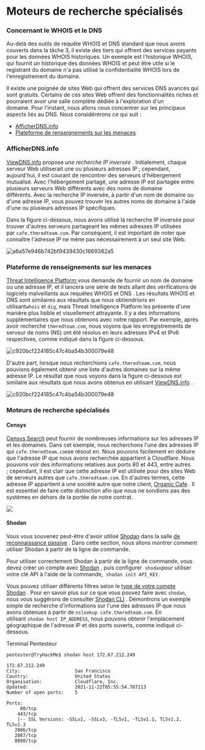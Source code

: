 Moteurs de recherche spécialisés
=======================



### Concernant le WHOIS et le DNS

Au-delà des outils de requête WHOIS et DNS standard que nous avons couverts dans la tâche 3, il existe des tiers qui offrent des services payants pour les données WHOIS historiques. Un exemple est l'historique WHOIS, qui fournit un historique des données WHOIS et peut être utile si le registrant du domaine n'a pas utilisé la confidentialité WHOIS lors de l'enregistrement du domaine.

Il existe une poignée de sites Web qui offrent des services DNS avancés qui sont gratuits. Certains de ces sites Web offrent des fonctionnalités riches et pourraient avoir une salle complète dédiée à l'exploration d'un domaine. Pour l'instant, nous allons nous concentrer sur les principaux aspects liés au DNS. Nous considérerons ce qui suit :

-   [AfficherDNS.info](https://viewdns.info/)
-   [Plateforme de renseignements sur les menaces](https://threatintelligenceplatform.com/)

### AfficherDNS.info

[ViewDNS.info](https://viewdns.info/) propose *une recherche IP inversée* . Initialement, chaque serveur Web utiliserait une ou plusieurs adresses IP ; cependant, aujourd'hui, il est courant de rencontrer des serveurs d'hébergement mutualisé. Avec l'hébergement partagé, une adresse IP est partagée entre plusieurs serveurs Web différents avec des noms de domaine différents. Avec la recherche IP inversée, à partir d'un nom de domaine ou d'une adresse IP, vous pouvez trouver les autres noms de domaine à l'aide d'une ou plusieurs adresses IP spécifiques.

Dans la figure ci-dessous, nous avons utilisé la recherche IP inversée pour trouver d'autres serveurs partageant les mêmes adresses IP utilisées par `cafe.thmredteam.com`. Par conséquent, il est important de noter que connaître l'adresse IP ne mène pas nécessairement à un seul site Web.

![a6a57e946b742bf9439430c1669382a5](https://github.com/dsgsec/Red-Team/assets/82456829/ff21e174-f518-4e79-9952-9a73da0fd366)

### Plateforme de renseignements sur les menaces

[Threat Intelligence Platform ](https://threatintelligenceplatform.com/)vous demande de fournir un nom de domaine ou une adresse IP, et il lancera une série de tests allant des vérifications de logiciels malveillants aux requêtes WHOIS et DNS . Les résultats WHOIS et DNS sont similaires aux résultats que nous obtiendrions en utilisant`whois` et `dig`, mais Threat Intelligence Platform les présente d'une manière plus lisible et visuellement attrayante. Il y a des informations supplémentaires que nous obtenons avec notre rapport. Par exemple, après avoir recherché `thmredteam.com`, nous voyons que les enregistrements de serveur de noms (NS) ont été résolus en leurs adresses IPv4 et IPv6 respectives, comme indiqué dans la figure ci-dessous.

![c920bcf224185c47c4ba54b300079e48](https://github.com/dsgsec/Red-Team/assets/82456829/7ed38a79-a7cf-449f-a71f-1e09dffd028e)

D'autre part, lorsque nous recherchions `cafe.thmredteam.com`, nous pouvions également obtenir une liste d'autres domaines sur la même adresse IP. Le résultat que nous voyons dans la figure ci-dessous est similaire aux résultats que nous avons obtenus en utilisant [ViewDNS.info](https://viewdns.info/) .

![c920bcf224185c47c4ba54b300079e48](https://github.com/dsgsec/Red-Team/assets/82456829/eb8da046-d543-48cb-8bff-b909ede4eaa3)

### Moteurs de recherche spécialisés

#### Censys

[Censys Search](https://search.censys.io/) peut fournir de nombreuses informations sur les adresses IP et les domaines. Dans cet exemple, nous recherchons l'une des adresses IP qui `cafe.thmredteam.com`se résout en. Nous pouvons facilement en déduire que l'adresse IP que nous avons recherchée appartient à Cloudflare. Nous pouvons voir des informations relatives aux ports 80 et 443, entre autres ; cependant, il est clair que cette adresse IP est utilisée pour des sites Web de serveurs autres que `cafe.thmredteam.com`. En d'autres termes, cette adresse IP appartient à une société autre que notre client, [Organic Cafe](https://cafe.thmredteam.com/) . Il est essentiel de faire cette distinction afin que nous ne sondions pas des systèmes en dehors de la portée de notre contrat.

![](https://tryhackme-images.s3.amazonaws.com/user-uploads/5f04259cf9bf5b57aed2c476/room-content/efc8f98cc9e721707d4bad477340e120.png)

#### Shodan

Vous vous souvenez peut-être d'avoir utilisé [Shodan](https://www.shodan.io/) dans la salle [de reconnaissance passive](https://tryhackme.com/room/passiverecon) . Dans cette section, nous allons montrer comment utiliser Shodan à partir de la ligne de commande.

Pour utiliser correctement Shodan à partir de la ligne de commande, vous devez créer un compte avec [Shodan](https://www.shodan.io/) , puis configurer  `shodan`pour utiliser votre clé API à l'aide de la commande,  `shodan init API_KEY`.

Vous pouvez utiliser différents filtres selon le [type de votre compte Shodan](https://account.shodan.io/billing) . Pour en savoir plus sur ce que vous pouvez faire avec `shodan`, nous vous suggérons de consulter [Shodan CLI](https://cli.shodan.io/) . Démontrons un exemple simple de recherche d'informations sur l'une des adresses IP que nous avons obtenues à partir de `nslookup cafe.thmredteam.com`. En utilisant `shodan host IP_ADDRESS`, nous pouvons obtenir l'emplacement géographique de l'adresse IP et des ports ouverts, comme indiqué ci-dessous.

Terminal Pentesteur

```
pentester@TryHackMe$ shodan host 172.67.212.249

172.67.212.249
City:                    San Francisco
Country:                 United States
Organisation:            Cloudflare, Inc.
Updated:                 2021-11-22T05:55:54.787113
Number of open ports:    5

Ports:
     80/tcp
    443/tcp
	|-- SSL Versions: -SSLv2, -SSLv3, -TLSv1, -TLSv1.1, TLSv1.2, TLSv1.3
   2086/tcp
   2087/tcp
   8080/tcp
```

